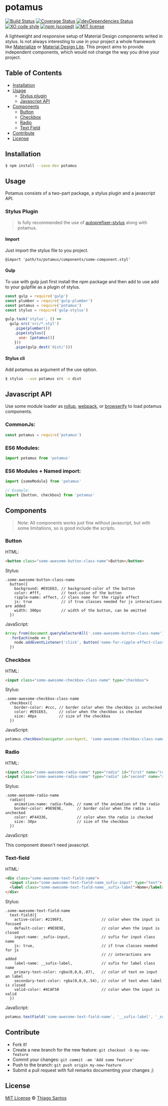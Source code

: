 # potamus
[![Build Status](https://travis-ci.org/thiamsantos/potamus.svg?branch=master)](https://travis-ci.org/thiamsantos/potamus)
[![Coverage Status](https://coveralls.io/repos/github/thiamsantos/potamus/badge.svg?branch=master)](https://coveralls.io/github/thiamsantos/potamus?branch=master)
[![devDependencies Status](https://david-dm.org/thiamsantos/potamus/dev-status.svg)](https://david-dm.org/thiamsantos/potamus?type=dev)
[![XO code style](https://img.shields.io/badge/code_style-XO-5ed9c7.svg)](https://github.com/sindresorhus/xo)
[![npm (scoped)](https://img.shields.io/npm/v/potamus.svg)](https://www.npmjs.com/package/potamus)
[![MIT license](https://img.shields.io/badge/license-MIT-blue.svg)](https://github.com/thiamsantos/potamus/blob/master/LICENSE.md)

A lightweight and responsive setup of Material Design components writed in stylus. Is not always interesting to use in your project a whole framework like [Materialize](http://materializecss.com/) or [Material Design Lite](https://getmdl.io/). This project aims to provide independent components, which would not change the way you drive your project.

## Table of Contents

- [Installation](#installation)
- [Usage](#usage)
  - [Stylus plugin](#stylus-plugin)
  - [Javascript API](#javascript-api)
- [Components](#components)
  - [Button](#button)
  - [Checkbox](#checkbox)
  - [Radio](#radio)
  - [Text Field](#text-field)
- [Contribute](#contribute)
- [License](#license)

## Installation
```sh
$ npm install --save-dev potamus
```

## Usage
Potamus consists of a two-part package, a stylus plugin and a javascript API.

### Stylus Plugin
> Is fully recommended the use of [autoprefixer-stylus](https://github.com/jescalan/autoprefixer-stylus) along with potamus.

#### Import
Just import the stylus file to you project.
``` stylus
@import 'path/to/potamus/components/some-component.styl'
```
#### Gulp
To use with gulp just first install the npm package and then add to use add to your gulpfile as a plugin of stylus.
``` javascript
const gulp = require('gulp')
const plumber = require('gulp-plumber')
const potamus = require('potamus')
const stylus = require('gulp-stylus')

gulp.task('stylus', () =>
  gulp.src('src/*.styl')
    .pipe(plumber())
    .pipe(stylus({
      use: [potamus()]
    }))
    .pipe(gulp.dest('dist/')))
```
#### Stylus cli
Add potamus as argument of the use option.
```sh
$ stylus --use potamus src -o dist
```

## Javascript API
Use some module loader as [rollup](http://rollupjs.org/), [webpack](https://webpack.github.io/), or [browserify](http://browserify.org/) to load potamus components.

### CommonJs:
```javascript
const potamus = require('potamus')
```
### ES6 Modules:
```javascript
import potamus from 'potamus'
```
### ES6 Modules + Named import:
```javascript
import {someModule} from 'potamus'

// Example:
import {button, checkbox} from 'potamus'
```

## Components
> Note: All components works just fine without javascript, but with some limitations, so is good include the scripts.

### Button
HTML:
``` html
<button class="some-awesome-button-class-name">Button</button>
```
Stylus:
```stylus
.some-awesome-button-class-name
  button({
    background: #E91E63, // background-color of the button
    color: #fff,         // text-color of the button
    ripple-name: effect, // class name for the ripple effect
    js: true             // if true classes needed for js interactions are added
    width: 300px         // width of the button, can be omitted
  })
```
JavaScript:
```javascript
Array.from(document.querySelectorAll('.some-awesome-button-class-name'))
  .forEach(node => {
    node.addEventListener('click', button('name-for-ripple-effect-class'))
  })
```
### Checkbox
HTML:
```html
<input class="some-awesome-checkbox-class-name" type="checkbox">
```
Stylus:
```stylus
.some-awesome-checkbox-class-name
  checkbox({
    border-color: #ccc, // border color when the checkbox is unchecked
    color: #E91E63,     // color when the checkbox is checked
    size: 40px          // size of the checkbox
  })
```
JavaScript:
```javascript
potamus.checkbox(navigator.userAgent, 'some-awesome-checkbox-class-name')
```

### Radio
HTML:
```html
<input class="some-awesome-radio-name" type="radio" id="first" name="radio">
<input class="some-awesome-radio-name" type="radio" id="second" name="radio">
```
Stylus:
```stylus
.some-awesome-radio-name
  radio({
    animation-name: radio-fade, // name of the animation of the radio
    border-color: #9E9E9E,      // border color when the radio is unchecked
    color: #F44336,             // color when the radio is checked
    size: 30px                  // size of the checkbox
  })
```
JavaScript:

This component doesn't need javascript.
### Text-field
HTML:
```html
<div class="some-awesome-text-field-name">
  <input class="some-awesome-text-field-name_sufix-input" type="text">
  <label class="some-awesome-text-field-name__sufix-label">Nome</label>
</div>
```
Stylus:
```stylus
.some-awesome-text-field-name
  text-field({
    active-color: #2196F3,                 // color when the input is focused
    default-color: #9E9E9E,                // color when the input is closed
    input-name: _sufix-input,              // sufix for input class name
    js: true,                              // if true classes needed for js
                                           // // interactions are added
    label-name: __sufix-label,             // sufix for label class name
    primary-text-color: rgba(0,0,0,.87),   // color of text on input an label
    secondary-text-color: rgba(0,0,0,.54), // color of text when label is closed
    valid-color: #4CAF50                   // color when the input is valid
  })
```
JavaScript:
```javascript
potamus.textField('some-awesome-text-field-name', '__sufix-label', '_sufix-input')
```

## Contribute
- Fork it!
- Create a new branch for the new feature: `git checkout -b my-new-feature`
- Commit your changes: `git commit -am 'Add some feature'`
- Push to the branch: `git push origin my-new-feature`
- Submit a pull request with full remarks documenting your changes ;)

## License

[MIT License](https://github.com/thiamsantos/potamus/blob/master/LICENSE.md) &copy; [Thiago Santos](https://github.com/thiamsantos)
